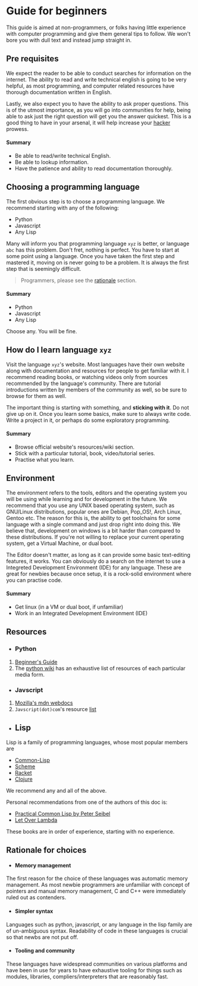 # Guide for beginners

This guide is aimed at non-programmers, or folks having little experience with computer programming
and give them general tips to follow. We won't bore you with dull text and instead jump straight in.

## Pre requisites
We expect the reader to be able to conduct searches for information on the internet. The ability to
read and write technical english is going to be very helpful, as most programming, and computer related
resources have thorough documentation written in English. 

Lastly, we also expect you to have the ability to ask proper questions. This is of the utmost importance,
as you will go into communities for help, being able to ask just the right question will get you the answer
quickest. This is a good thing to have in your arsenal, it will help increase your [hacker](https://en.wikipedia.org/wiki/Hacker_ethic) prowess.

#### Summary
- Be able to read/write technical English.
- Be able to lookup information.
- Have the patience and ability to read documentation thoroughly.

## Choosing a programming language
The first obvious step is to choose a programming language. We recommend starting with any of the following:

- Python
- Javascript
- Any Lisp

Many will inform you that programming language `xyz` is better, or language `abc` has this problem.
Don't fret, nothing is perfect. You have to start at some point using a language. Once you have 
taken the first step and mastered it, moving on is never going to be a problem. It is always the
first step that is seemingly difficult.

> Programmers, please see the [rationale](#Rationale_for_choices) section.

#### Summary
- Python
- Javascript
- Any Lisp

Choose any. You will be fine.

## How do I learn language `xyz`
Visit the language `xyz`'s website. Most languages have their own website along with documentation
and resources for people to get familiar with it. I recommend reading books, or watching videos
only from sources recommended by the language's community. There are tutorial introductions
written by members of the community as well, so be sure to browse for them as well. 

The important thing is starting with something, and **sticking with it**. Do not give up on it.
Once you learn some basics, make sure to always write code. Write a project in it, or perhaps
do some exploratory programming.

#### Summary
- Browse official website's resources/wiki section.
- Stick with a particular tutorial, book, video/tutorial series.
- Practise what you learn.

## Environment
The environment refers to the tools, editors and the operating system you will be using while learning
and for development in the future. We recommend that you use any UNIX based operating system, such as
GNU/Linux distributions, popular ones are Debian, Pop_OS!, Arch Linux, Gentoo etc.
The reason for this is, the ability to get toolchains for some language with a single command and just
drop right into doing this. We believe that, development on windows is a bit harder than compared to these
distributions. If you're not willing to replace your current operating system, get a Virtual Machine, or dual
boot.

The Editor doesn't matter, as long as it can provide some basic text-editing features, it works. You can obviously
do a search on the internet to use a Integreted Development Environment (IDE) for any language. These are great
for newbies because once setup, it is a rock-solid environment where you can practise code.

#### Summary
- Get linux (in a VM or dual boot, if unfamiliar)
- Work in an Integrated Development Environment (IDE)

## Resources

- ### Python
1. [Beginner's Guide](https://www.python.org/about/gettingstarted/)
2. The [python wiki](https://wiki.python.org/moin/BeginnersGuide/NonProgrammers) has an exhaustive list of resources of each particular media form.

- ### Javscript
1. [Mozilla's mdn webdocs](https://developer.mozilla.org/en-US/docs/Web/javascript)
2. `Javscript(dot)com`'s resource [list](https://www.javascript.com/resources)

- ## Lisp
Lisp is a family of programming languages, whose most popular members are
- [Common-Lisp](https://common-lisp.net/)
- [Scheme](https://www.scheme.org/)
- [Racket](https://racket-lang.org/)
- [Clojure](https://clojure.org/index)

We recommend any and all of the above. 

Personal recommendations from one of the authors of this doc is:
- [Practical Common Lisp by Peter Seibel](https://gigamonkeys.com/book/)
- [Let Over Lambda](https://letoverlambda.com/)

These books are in order of experience, starting with no experience.

## Rationale for choices

- #### Memory management
The first reason for the choice of these languages was automatic memory management. As most newbie programmers
are unfamiliar with concept of pointers and manual memory management, C and C++ were immediately ruled out
as contenders.

- #### Simpler syntax
Languages such as python, javascript, or any language in the lisp family are of un-ambiguous syntax.
Readability of code in these languages is crucial so that newbs are not put off.

- #### Tooling and community
These languages have widespread communities on various platforms and have been in use for years to have
exhaustive tooling for things such as modules, libraries, compliers/interpreters that are reasonably fast.